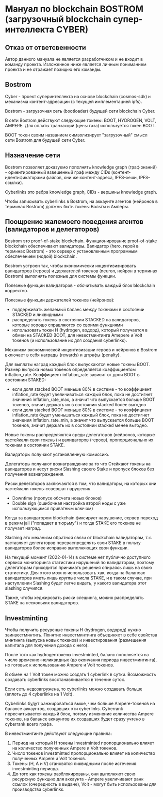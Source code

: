 # Мануал по blockchain BOSTROM (загрузочный blockchain супер-интеллекта CYBER)

## Отказ от ответсвенности

Автор данного мануала не является разработчиком и не входит в команду проекта. Изложенное ниже является личным пониманием проекта и не отражает позицию его команды. 

## Bostrom

Cyber - проект суперинтеллекта на основе blockchain (cosmos-sdk) и механизма контент-адресации (с текущей имплементацией ipfs).

Bostrom - загрузочная сеть (bootloader) будущей сети blockchain Cyber.

В сети Bostrom действуют следующие токены: BOOT, HYDROGEN, VOLT, AMPERE. Для оплаты транзакций (цены газа) используется токен BOOT.

BOOT токен своим названием символизирует "загрузочный" смысл сети Bostrom для будущей сети Cyber.

## Назначение сети

Bostrom позволяет доказуемо пополнять knowledge graph (граф знаний) - ориентированный взвешенный граф между CIDs (контент-идентификаторами файлов, они же контент-адреса, IPFS-хеши, IPFS-ссылки).

Cyberlinks это ребра knowledge graph, CIDs - вершины knowledge graph.

Чтобы записывать cyberlinks в Bostrom, на аккаунте агентов (нейронов в терминах Bostrom) должны быть токены Вольты и Амперы.

## Поощрение жалемоего поведения агентов (валидаторов и делегаторов)

Bostrom это proof-of-stake blockchain. Функционирование proof-of-stake blockchain обеспечивают валидаторы. Валидатор (hero, герой в терминах Bostrom) - это сервер с установленным програмным обеспечением (нодой) blockchain.

Bostrom устроен так, чтобы экономически инцентивизировать валидаторов (героев) и держателей токенов (neuron, нейрон в терминах Bostrom) выполнять полезные для системы функции.

Полезные функции валидаторов - обсчитывать каждый блок blockchain корректно.

Полезные функции держателей токенов (нейронов):

- поддерживать желаемый баланс между токенами в состоянии STACKED и ликвидными
- распределять токены в состоянии STACKED на валидаторов, которые хорошо справляются со своими функциями
- использовать токен H (hydrogen, водорд), который получается в обмен на STACKED BOOT, для инвестминтинга Amepere и Volt токенов (и использование их для создания сyberlinks).

Механизм экономической инцентивизации героев и нейронов в Bostrom включает в себя награды (rewards) и штрафы (penalty).

Для выплаты наград каждый блок выпускаются новые токены BOOT. Размер выпуска новых токенов определяется коэффициентом inflation_rate. Коэффициент inflation_rate зависит от доли BOOT в состоянии STAKED:

- если доля stacked BOOT меньше 80% в системе - то коэффициент inflation_rate будет увеличиваться каждый блок, пока не достигнет значения inflation_rate_max, а значит что выпускается больше BOOT токенов, значит держать их в состоянии stacked более выгодно
- если доля stacked BOOT меньше 80% в системе - то коэффициент inflation_rate будет уменьшаться каждый блок, пока не достигнет значения inflation_rate_min, а значит что выпускается больше BOOT токенов, значит держать их в состоянии stacked менее выгодно.

Новые токены распределяются среди делегаторов (нейронов, которые застейкали свои токены) и валидаторов (героев), пропорционально их токенам в состоянии STAKE.

Валидаторы получают установленную комиссию.

Делегаторы получают вознаграждение за то что Стейкают токены на валидаторов и несут риски Slashing своего Stake и пропуск блоков без получения вознаграждения.

Риски делегаторов заключаются в том, что валидаторы, на которых они застейкали токены совершат нарушения.

- Downtime (пропуск обсчета новых блоков)
- Double sign (ошибочная настройка второй ноды с уже использующимся приватным ключом)

Когда за валидатором blockchain фиксирует нарушение, сервер переход в режим jail ("попадает в тюрьму") и тогда STAKE его токенов не получает наград.

Slashing это механизм обратной связи от blockchain валидаторам, т.к. заставляет делегаторов перераспределять свои STAKE в пользу валидаторов более исправно выполняющих свои функции.

На текущий момент (2022-01-14) в системе нет публично доступного сервиса мониторинга статистики нарушений по валидаторам, поэтому делегаторам приходится принимать решения опираясь лишь на свою статистику. Для этого можно использовать хак, когда на балансах валидаторов иметь лишь круглые числа STAKE, и в таком случае, при наступлении Slashing будет легче видеть, у какого валидатора этот slashing случился.

Также, чтобы хеджировать риски слешинга, можно распределять STAKE на нескольких валидаторов.

## Investminting

Чтобы получить ресурсные токены H (hydrogen, водород) нужно заинвестминтить. Понятие инвестминтинга объединяет в себе свойства минтинга (выпуска новых токенов) и инвестирования (размещения капитала для получения дохода с него).

После того как hydrogenтокены investminted, баланс пополняется на число временно-неликвидных (до окончания периода инвестминтинга), но готовых к использованию Ampere и Volt токенов.

В обмен на 1 Volt токен можно создать 1 cyberlink в сутки. Возможность создавать cyberlinks восстанавливается в течение суток.

Если сеть недозагружена, то cyberlinks можно создавать больше (вплоть до 4 cyberlinks на 1 Volt).

Cyberlinks будут ранжироваться выше, чем больше Ampere-токенов на балансе аккаунтов, создавших эти cyberlinks. Cyberrank пересчитывается каждый блок, потому изменение количества Ampere токенов, на балансе аккаунтов их создавших будет сразу учтено в cyberrank всего графа. 

В инвестминтинге действуют следующие правила:

1. Период на который H токены investminted пропорционально влияет на количество полученных Ampere и Volt токенов.
2. Число токенов investminted пропорционально влияет на количество полученных Ampere и Volt токенов.
3. Токены (H, A и V) становятся ликвидными после истечения investminting периода.
4. До того как токены разблокированы, они выполняют свою ресурсную функцию для аккаунта - Ampere увеличивают ранк ссылок (очередность в выдаче), Volt - могут быть использованы для производства cyberlinks.

